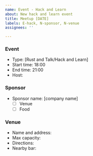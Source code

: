```yaml
---
name: Event - Hack and Learn
about: New hack and learn event
title: Meetup [DATE]
labels: E-hack, N-sponsor, N-venue
assignees: ''

---
```


### Event
- Type: [Rust and Talk/Hack and Learn]
- Start time: 18:00
- End time: 21:00
- Host:

### Sponsor
- Sponsor name: [company name]
  - [ ] Venue
  - [ ] Food

### Venue
- Name and address:
- Max capacity:
- Directions:
- Nearby bar:
